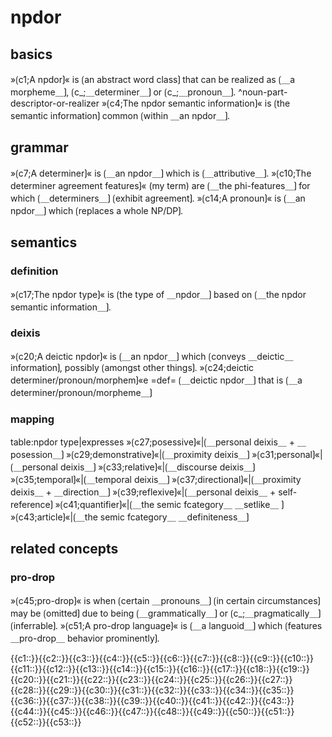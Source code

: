 # npdor

## basics

»⟮c1;A npdor⟯« is ⟮an abstract word class⟯ that can be realized as ⟮＿a morpheme＿⟯, ⟮c_;＿determiner＿⟯ or ⟮c_;＿pronoun＿⟯.
^noun-part-descriptor-or-realizer
»⟮c4;The npdor semantic information⟯« is ⟮the semantic information⟯ common ⟮within ＿an npdor＿⟯.

## grammar

»⟮c7;A determiner⟯« is ⟮＿an npdor＿⟯ which is ⟮＿attributive＿⟯.
»⟮c10;The determiner agreement features⟯« (my term) are ⟮＿the phi-features＿⟯ for which ⟮＿determiners＿⟯ ⟮exhibit agreement⟯.
»⟮c14;A pronoun⟯« is ⟮＿an npdor＿⟯ which ⟮replaces a whole NP/DP⟯.

## semantics

### definition

»⟮c17;The npdor type⟯« is ⟮the type of ＿npdor＿⟯ based on ⟮＿the npdor semantic information＿⟯.

### deixis

»⟮c20;A deictic npdor⟯« is ⟮＿an npdor＿⟯ which ⟮conveys ＿deictic＿ information⟯, possibly ⟮amongst other things⟯.
»⟮c24;deictic determiner/pronoun/morphem⟯«e =def= ⟮＿deictic npdor＿⟯ that is ⟮＿a determiner/pronoun/morpheme＿⟯

### mapping

table:npdor type|expresses
»⟮c27;posessive⟯«|⟮＿personal deixis＿ + ＿posession＿⟯
»⟮c29;demonstrative⟯«|⟮＿proximity deixis＿⟯
»⟮c31;personal⟯«|⟮＿personal deixis＿⟯
»⟮c33;relative⟯«|⟮＿discourse deixis＿⟯
»⟮c35;temporal⟯«|⟮＿temporal deixis＿⟯
»⟮c37;directional⟯«|⟮＿proximity deixis＿ + ＿direction＿⟯
»⟮c39;reflexive⟯«|⟮＿personal deixis＿ + self-reference⟯
»⟮c41;quantifier⟯«|⟮＿the semic fcategory＿ ＿setlike＿ ⟯
»⟮c43;article⟯«|⟮＿the semic fcategory＿ ＿definiteness＿⟯

## related concepts

### pro-drop

»⟮c45;pro-drop⟯« is when ⟮certain ＿pronouns＿⟯ ⟮in certain circumstances⟯ may be ⟮omitted⟯ due to being ⟮＿grammatically＿⟯ or ⟮c_;＿pragmatically＿⟯ ⟮inferrable⟯. 
»⟮c51;A pro-drop language⟯« is ⟮＿a languoid＿⟯ which ⟮features ＿pro-drop＿ behavior prominently⟯.

<span class='cloze-dump'>{{c1::}}{{c2::}}{{c3::}}{{c4::}}{{c5::}}{{c6::}}{{c7::}}{{c8::}}{{c9::}}{{c10::}}{{c11::}}{{c12::}}{{c13::}}{{c14::}}{{c15::}}{{c16::}}{{c17::}}{{c18::}}{{c19::}}{{c20::}}{{c21::}}{{c22::}}{{c23::}}{{c24::}}{{c25::}}{{c26::}}{{c27::}}{{c28::}}{{c29::}}{{c30::}}{{c31::}}{{c32::}}{{c33::}}{{c34::}}{{c35::}}{{c36::}}{{c37::}}{{c38::}}{{c39::}}{{c40::}}{{c41::}}{{c42::}}{{c43::}}{{c44::}}{{c45::}}{{c46::}}{{c47::}}{{c48::}}{{c49::}}{{c50::}}{{c51::}}{{c52::}}{{c53::}}</span>